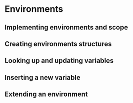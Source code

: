 # Environments

## Implementing environments and scope

## Creating environments structures

## Looking up and updating variables

## Inserting a new variable

## Extending an environment
